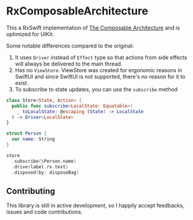 # RxComposableArchitecture

This a RxSwift implementation of [The Composable Architecture](https://github.com/pointfreeco/swift-composable-architecture) and is optimized for UIKit.

Some notable differences compared to the original:
1. It uses `Driver` instead of `Effect` type so that actions from side effects will always be delivered to the main thread.
2. Has no `ViewStore`. ViewStore was created for ergonomic reasons in SwiftUI and since SwiftUI is not supported, there's no reason for it to exist.
3. To subscribe to state updates, you can use the `subscribe` method
```swift
class Store<State, Action> {
  public func subscribe<LocalState: Equatable>(
    _ toLocalState: @escaping (State) -> LocalState
  ) -> Driver<LocalState>
}

struct Person {
  var name: String
}

store
  .subscribe(\Person.name)
  .drive(label.rx.text)
  .disposed(by: disposeBag)
```

## Contributing
This library is still in active development, so I happily accept feedbacks, issues and code contributions.
